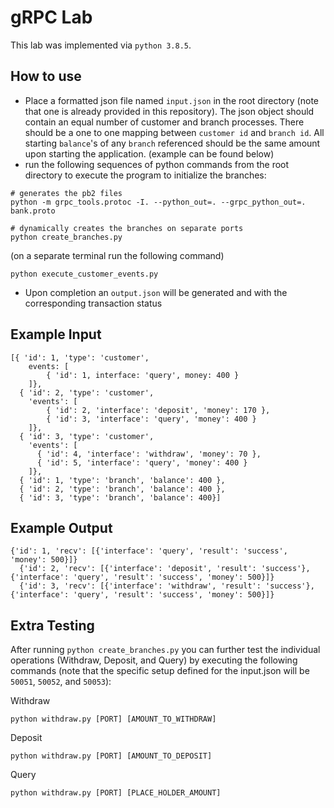 # gRPC Lab

This lab was implemented via `python 3.8.5`. 

## How to use
- Place a formatted json file named `input.json` in the root directory (note that one is already provided in this repository). The json object should contain an equal number of customer and branch processes. There should be a one to one mapping between `customer id` and `branch id`. All starting `balance`'s of any `branch` referenced should be the same amount upon starting the application. (example can be found below)
- run the following sequences of python commands from the root directory to execute the program to initialize the branches:
```
# generates the pb2 files
python -m grpc_tools.protoc -I. --python_out=. --grpc_python_out=. bank.proto

# dynamically creates the branches on separate ports
python create_branches.py
```
(on a separate terminal run the following command)
```
python execute_customer_events.py
```
- Upon completion an `output.json` will be generated and with the corresponding transaction status

## Example Input
```
[{ 'id': 1, 'type': 'customer',
    events: [
        { 'id': 1, interface: 'query', money: 400 }
    ]},
  { 'id': 2, 'type': 'customer',
    'events': [
        { 'id': 2, 'interface': 'deposit', 'money': 170 },
        { 'id': 3, 'interface': 'query', 'money': 400 }
    ]},
  { 'id': 3, 'type': 'customer',
    'events': [
      { 'id': 4, 'interface': 'withdraw', 'money': 70 },
      { 'id': 5, 'interface': 'query', 'money': 400 }
    ]},
  { 'id': 1, 'type': 'branch', 'balance': 400 },
  { 'id': 2, 'type': 'branch', 'balance': 400 },
  { 'id': 3, 'type': 'branch', 'balance': 400}]
```

## Example Output
```
{'id': 1, 'recv': [{'interface': 'query', 'result': 'success', 'money': 500}]}
  {'id': 2, 'recv': [{'interface': 'deposit', 'result': 'success'}, {'interface': 'query', 'result': 'success', 'money': 500}]}
  {'id': 3, 'recv': [{'interface': 'withdraw', 'result': 'success'}, {'interface': 'query', 'result': 'success', 'money': 500}]}
```

## Extra Testing

After running `python create_branches.py` you can further test the individual operations (Withdraw, Deposit, and Query) by executing the following commands (note that the specific setup defined for the input.json will be `50051`, `50052`, and `50053`): 

Withdraw
```
python withdraw.py [PORT] [AMOUNT_TO_WITHDRAW]
```

Deposit
```
python withdraw.py [PORT] [AMOUNT_TO_DEPOSIT]
```

Query
```
python withdraw.py [PORT] [PLACE_HOLDER_AMOUNT]
```